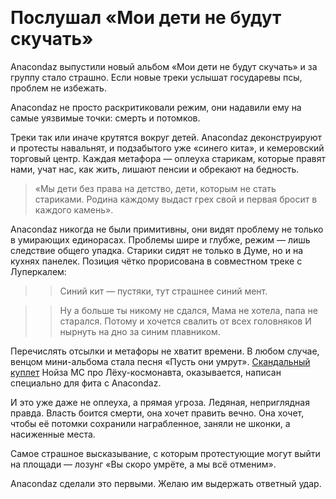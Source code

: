 ​​
# Послушал «Мои дети не будут скучать»

Anacondaz выпустили новый альбом «Мои дети не будут скучать» и за группу стало страшно. Если новые треки услышат государевы псы, проблем не избежать.

Anacondaz не просто раскритиковали режим, они надавили ему на самые уязвимые точки: смерть и потомков.

Треки так или иначе крутятся вокруг детей. Anacondaz деконструируют и протесты навальнят, и подзабытого уже «синего кита», и кемеровский торговый центр. Каждая метафора — оплеуха старикам, которые правят нами, учат нас, как жить, лишают пенсии и обрекают на бедность.

> «Мы дети без права на детство, дети, которым не стать стариками.
Родина каждому выдаст грех свой и первая бросит в каждого камень».

Anacondaz никогда не были примитивны, они видят проблему не только в умирающих единорасах. Проблемы шире и глубже, режим — лишь следствие общего упадка. Старики сидят не только в Думе, но и на кухнях панелек. Позиция чётко прорисована в совместном треке с Луперкалем:

> > Синий кит — пустяки, тут страшнее синий мент.

> > Ну а больше ты никому не сдался,
> > Мама не хотела, папа не старался.
> > Потому и хочется свалить от всех головняков
> > И нырнуть на дно за синим плавником.

Перечислять отсылки и метафоры не хватит времени. В любом случае, венцом мини-альбома стала песня «Пусть они умрут». [Скандальный куплет][1] Нойза МС про Лёху-космонавта, оказывается, написан специально для фита с Anacondaz.

И это уже даже не оплеуха, а прямая угроза. Ледяная, неприглядная правда. Власть боится смерти, она хочет править вечно. Она хочет, чтобы её потомки сохранили награбленное, заняли не шконки, а насиженные места.

Самое страшное высказывание, с которым протестующие могут выйти на площади — лозунг «Вы скоро умрёте, а мы всё отменим».

Anacondaz сделали это первыми. Желаю им выдержать ответный удар.

[1]:	https://www.youtube.com/watch?v=lNYQv8tfZNE
